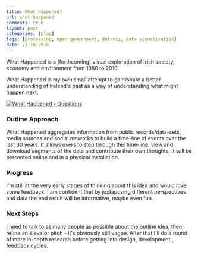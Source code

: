 ```yaml
---
title: What Happened?
url: what-happened
comments: true
layout: post
categories: [blog]
tags: [processing, open government, dataviz, data visualisation]
date: 21-10-2010
---
```

<p class="intro">What Happened is a (forthcoming) visual exploration of Irish society, economy and environment from 1980 to 2010. 

What Happened is my own small attempt to gain/share a better understanding of Ireland's past as a way of understanding what might happen next.

<a href="http://www.flickr.com/photos/paulmmay/5119169997/" title="What Happened - Questions by paulmmay, on Flickr"><img src="http://farm2.static.flickr.com/1352/5119169997_65532bc982_z.jpg" class="photo" alt="What Happened - Questions" /></a></p>
### Outline Approach
What Happened aggregates information from public records/data-sets, media sources and social networks to build a time-line of events over the last 30 years. It allows users to step through this time-line, view and download segments of the data and contribute their own thoughts. It will be presented online and in a physical installation.

### Progress
I'm still at the very early stages of thinking about this idea and would love some feedback. I am confident that by juxtaposing different perspectives and data the end result will be informative, maybe even fun. 

### Next Steps
I need to talk to as many people as possible about the outline idea, then refine an elevator pitch - it's obviously still vague. After that I'll do a round of more in-depth research before getting into design, development , feedback cycles.

